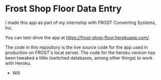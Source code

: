 # Frost Shop Floor Data Entry
I made this app as part of my internship with FROST Converting Systems, Inc. 

You can test-drive the app at https://frost-shop-floor.herokuapp.com/.

The code in this repository is the live source code for the app used in production on FROST's local server. The code for the heroku version has been tweaked a little (switched databases, among other things) to work with Heroku.

- Will
